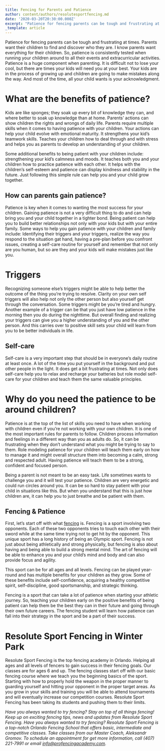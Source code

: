 ```yaml
---
title: Fencing for Parents and Patience
author: content/authors/resolutesportfencing.md
date: '2020-03-20T20:30:00.000Z'
excerpt: "Patience for fencing parents can be tough and frustrating at times. Parents want their children to find and discover who they are. I know parents want everything for their children. So, patience is consistently tested when running your children around to all their events and extracurricular activities. Patience is a huge component when parenting."
_template: article
---
```


Patience for fencing parents can be tough and frustrating at times. Parents want their children to find and discover who they are. I know parents want everything for their children. So, patience is consistently tested when running your children around to all their events and extracurricular activities. Patience is a huge component when parenting. It is difficult not to lose your cool, but there are times your kids will need you at your best. Your kids are in the process of growing up and children are going to make mistakes along the way. And most of the time, all your child wants is your acknowledgment.

# What are the benefits of patience?

Kids are like sponges; they soak up every bit of knowledge they can, and where better to soak up knowledge than at home. Parents’ actions can show children the rights and wrongs of daily life. Parents require multiple skills when it comes to having patience with your children. Your actions can help your child evolve with emotional maturity. It strengthens your kid’s teamwork skills. Teaches your children how to deal through and with stress and helps you as parents to develop an understanding of your children.

Some additional benefits to being patient with your children include: strengthening your kid’s calmness and moods. It teaches both you and your children how to practice patience with each other. It helps with the children’s self-esteem and patience can display kindness and stability in the future. Just following this simple rule can help you and your child grow together.

## How can parents gain patience?

Patience is key when it comes to wanting the most success for your children. Gaining patience is not a very difficult thing to do and can help bring you and your child together in a tighter bond. Being patient can help you to build better relationships not only with your kids but with your entire family. Some ways to help you gain patience with your children and family include: Identifying their triggers and your triggers, realize the way you respond to the situation gat hand, having a pre-plan before you confront issues, creating a self-care routine for yourself and remember that not only are you human, but so are they and your kids will make mistakes just like you.

# Triggers

Recognizing someone else’s triggers might be able to help better the outcome of the thing you’re trying to resolve. Clarity on your own self triggers will also help not only the other person but also yourself get through the conversation. Some triggers might be you’re tired and hungry. Another example of a trigger can be that you just have low patience in the morning then you do during the nighttime. But overall finding and realizing your triggers can give you a higher understanding of you and the other person. And this carries over to positive skill sets your child will learn from you to be better individuals in life.

## Self-care

Self-care is a very important step that should be in everyone’s daily routine at least once. A lot of the time you put yourself in the background and put other people in the light. It does get a bit frustrating at times. Not only does self-care help you to relax and recharge your batteries but role model self-care for your children and teach them the same valuable principles.

# Why do you need the patience to be around children?

Patience is at the top of the list of skills you need to have when working with children even if you’re not working with your own children. It is one of the most important rules for parents to follow. Children process information and feelings in a different way than you as adults do. So, it can be frustrating when they don’t understand what you might be trying to say to them. Role modeling patience for your children will teach them early on how to manage it and might overall structure them into becoming a calm, strong and respected adult. Having patience will teach them to be a strong, confident and focused person.

Being a parent is not meant to be an easy task. Life sometimes wants to challenge you and it will test your patience. Children are very energetic and could run circles around you. It can be so hard to stay patient with your child in situations like this. But when you understand that this is just how children are, it can help you to just breathe and be patient with them.

## Fencing & Patience

First, let’s start off with what [fencing](https://www.youtube.com/watch?v=a8IdfA5fXJs) is. Fencing is a sport involving two opponents. Each of these two opponents tries to touch each other with their sword while at the same time trying not to get hit by the opponent. This unique sport has a long history of being an Olympic sport. Fencing is not just about being athletically and strong physically, but fencing is also about having and being able to build a strong mental mind. The art of fencing will be able to enhance you and your child’s mind and body and can also provide focus and agility.

This sport can be for all ages and all levels. Fencing can be played year-round and has multiple benefits for your children as they grow. Some of these benefits include self-confidence, acquiring a healthy competitive spirit, self-discipline, good sportsmanship, and strategic thinking.

Fencing is a sport that can take a lot of patience when starting your athletic journey. So, teaching your children early on the positive benefits of being patient can help them be the best they can in their future and going through their own future careers. The fencing student will learn how patience can fall into their strategy in the sport and be a part of their success.

# Resolute Sport Fencing in Winter Park

Resolute Sport Fencing is the top fencing academy in Orlando. Helping all ages and all levels of fencers to gain success in their fencing goals. Our classes are for ages 6 and up. The fencing classes start off with our basic fencing course where we teach you the beginning basics of the sport. Starting with how to properly hold the weapon in the proper manner to guarding yourself and hitting your opponent in the proper target areas. As you grow in your skills and training you will be able to attend tournaments and will eventually increase our competition courses. Resolute Sport Fencing has been taking its students and pushing them to their limits.

*Have you always wanted to try fencing? Stay on top of all things fencing! Keep up on exciting fencing tips, news and updates from Resolute Sport Fencing. Have you always wanted to try fencing? Resolute Sport Fencing is a top-notch Orlando Fencing School that offers basic, intermediate and competitive classes. Take classes from our Master Coach, Aleksandr Gromov. To schedule an appointment for get more information, call (407) 221-7991 or email info@profencingacademy.com.*
